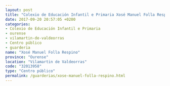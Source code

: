 ```yaml
---
layout: post
title: "Colexio de Educación Infantil e Primaria Xosé Manuel Folla Respino"
date: 2017-09-20 20:57:05 +0200
categories:
- Colexio de Educación Infantil e Primaria
- ourense
- vilamartin-de-valdeorras
- Centro público
- guarderia
name: "Xosé Manuel Folla Respino"
province: "Ourense"
location: "Vilamartin de Valdeorras"
code: "32013958"
type: "Centro público"
permalink: /guarderias/xose-manuel-folla-respino.html
---
```

